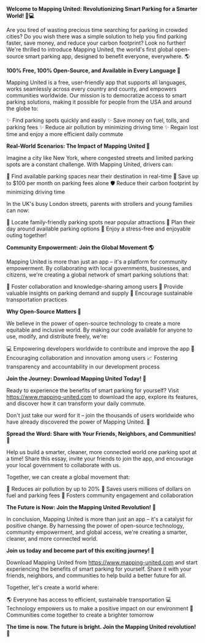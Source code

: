 **Welcome to Mapping United: Revolutionizing Smart Parking for a Smarter World! 🚀💻**

Are you tired of wasting precious time searching for parking in crowded cities? Do you wish there was a simple solution to help you find parking faster, save money, and reduce your carbon footprint? Look no further! We're thrilled to introduce Mapping United, the world's first global open-source smart parking app, designed to benefit everyone, everywhere. 🌎

**100% Free, 100% Open-Source, and Available in Every Language 💖**

Mapping United is a free, user-friendly app that supports all languages, works seamlessly across every country and county, and empowers communities worldwide. Our mission is to democratize access to smart parking solutions, making it possible for people from the USA and around the globe to:

✨ Find parking spots quickly and easily
✨ Save money on fuel, tolls, and parking fees
✨ Reduce air pollution by minimizing driving time
✨ Regain lost time and enjoy a more efficient daily commute

**Real-World Scenarios: The Impact of Mapping United 🌈**

Imagine a city like New York, where congested streets and limited parking spots are a constant challenge. With Mapping United, drivers can:

🚗 Find available parking spaces near their destination in real-time
💸 Save up to $100 per month on parking fees alone
🛡️ Reduce their carbon footprint by minimizing driving time

In the UK's busy London streets, parents with strollers and young families can now:

👶 Locate family-friendly parking spots near popular attractions
🌟 Plan their day around available parking options
🤝 Enjoy a stress-free and enjoyable outing together!

**Community Empowerment: Join the Global Movement 🌎**

Mapping United is more than just an app – it's a platform for community empowerment. By collaborating with local governments, businesses, and citizens, we're creating a global network of smart parking solutions that:

👥 Foster collaboration and knowledge-sharing among users
💬 Provide valuable insights on parking demand and supply
🌈 Encourage sustainable transportation practices

**Why Open-Source Matters 🤝**

We believe in the power of open-source technology to create a more equitable and inclusive world. By making our code available for anyone to use, modify, and distribute freely, we're:

💻 Empowering developers worldwide to contribute and improve the app
🌈 Encouraging collaboration and innovation among users
📈 Fostering transparency and accountability in our development process

**Join the Journey: Download Mapping United Today! 🚀**

Ready to experience the benefits of smart parking for yourself? Visit https://www.mapping-united.com to download the app, explore its features, and discover how it can transform your daily commute.

Don't just take our word for it – join the thousands of users worldwide who have already discovered the power of Mapping United. 🌟

**Spread the Word: Share with Your Friends, Neighbors, and Communities! 📢**

Help us build a smarter, cleaner, more connected world one parking spot at a time! Share this essay, invite your friends to join the app, and encourage your local government to collaborate with us.

Together, we can create a global movement that:

🌈 Reduces air pollution by up to 20%
💸 Saves users millions of dollars on fuel and parking fees
👥 Fosters community engagement and collaboration

**The Future is Now: Join the Mapping United Revolution! 🚀**

In conclusion, Mapping United is more than just an app – it's a catalyst for positive change. By harnessing the power of open-source technology, community empowerment, and global access, we're creating a smarter, cleaner, and more connected world.

**Join us today and become part of this exciting journey! 🚀**

Download Mapping United from https://www.mapping-united.com and start experiencing the benefits of smart parking for yourself. Share it with your friends, neighbors, and communities to help build a better future for all.

Together, let's create a world where:

🌎 Everyone has access to efficient, sustainable transportation
💻 Technology empowers us to make a positive impact on our environment
🌈 Communities come together to create a brighter tomorrow

**The time is now. The future is bright. Join the Mapping United revolution! 🚀**